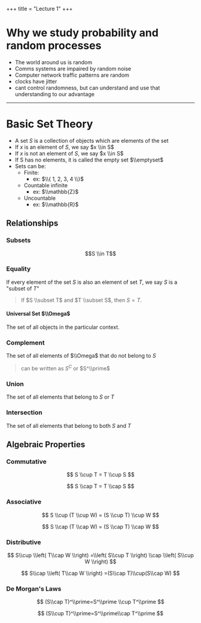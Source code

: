 +++
title = "Lecture 1"
+++
# Why we study probability and random processes
- The world around us is random
- Comms systems are impaired by random noise
- Computer network traffic patterns are random
- clocks have jitter
- cant control randomness, but can understand and use that understanding to our advantage
---
# Basic Set Theory
- A set $S$ is a collection of objects which are elements of the set
- If $x$ is an element of $S$, we say $x \\in S$
- If $x$ is not an element of $S$, we say $x \\in S$
- If S has no elements, it is called the empty set $\\emptyset$
-  Sets can be:
	- Finite:
		- ex: $\\{ 1, 2, 3, 4 \\}$
	- Countable infinite
		- ex: $\\mathbb{Z}$
	- Uncountable
		- ex: $\\mathbb{R}$

## Relationships
### Subsets
$$S \\in T$$
### Equality
If every element of the set $S$ is also an element of set $T$, we say $S$ is a <colorize>"subset of $T$"</colorize>
>  If $S \\subset T$ and $T \\subset S$, then $S = T$.
#### Universal Set $\\Omega$
The set of all objects in the particular context.

### Complement
 The set of all elements of $\\Omega$ that do not belong to $S$
>  can be written as $S^{C}$ or $S^\\prime$

### Union
The set of all elements that belong to $S$ or $T$
### Intersection
The set of all elements that belong to both $S$ and $T$

## Algebraic Properties
### Commutative
$$
S \\cup T = T \\cup S
$$

$$
S \\cap T = T \\cap S
$$

### Associative
$$
S \\cup (T \\cup W) = (S \\cup T) \\cup W
$$

$$
S \\cap (T \\cap W) = (S \\cap T) \\cap W
$$

### Distributive
$$
S\\cup \\left( T\\cap W \\right) =\\left( S\\cup T \\right) \\cap \\left( S\\cup W \\right)
$$

$$
S\\cap \\left( T\\cap W \\right) =(S\\cap T)\\cup(S\\cap W)
$$

### De Morgan's Laws
$$
(S\\cap T)^\\prime=S^\\prime \\cup T^\\prime
$$

$$
(S\\cup T)^\\prime=S^\\prime\\cap T^\\prime
$$
